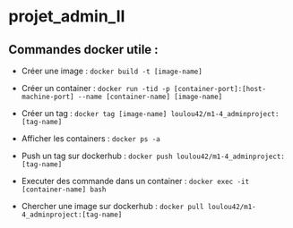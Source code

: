 # projet_admin_II

## Commandes docker utile :
* Créer une image : `docker build -t [image-name]`
* Créer un container : `docker run -tid -p [container-port]:[host-machine-port] --name [container-name] [image-name]`
* Créer un tag : `docker tag [image-name] loulou42/m1-4_adminproject:[tag-name]`

* Afficher les containers : `docker ps -a`
* Push un tag sur dockerhub : `docker push loulou42/m1-4_adminproject:[tag-name]`
* Executer des commande dans un container : `docker exec -it [container-name] bash`
* Chercher une image sur dockerhub : `docker pull loulou42/m1-4_adminproject:[tag-name]`

